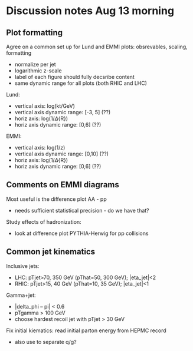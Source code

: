 # Discussion notes Aug 13 morning

## Plot formatting

Agree on a common set up for Lund and EMMI plots: obsrevables, scaling, formatting
   * normalize per jet
   * logarithmic z-scale
   * label of each figure should fully decsribe content
   * same dynamic range for all plots (both RHIC and LHC)

Lund: 
   * vertical axis: log(kt/GeV)
   * vertical axis dynamic range: [-3, 5]  (??)
   * horiz axis: log(1/$\Delta${R})
   * horiz axis dynamic range: [0,6] (??)
   
EMMI:
   * vertical axis: log(1/z)
   * vertical axis dynamic range: [0,10] (??)
   * horiz axis: log(1/$\Delta${R})
   * horiz axis dynamic range: [0,6] (??)
   
## Comments on EMMI diagrams

Most useful is the difference plot AA - pp
   * needs sufficient statistical precision - do we have that?
   
Study effects of hadronization: 
   * look at difference plot PYTHIA-Herwig for pp collisions

## Common jet kinematics 

Inclusive jets:
   * LHC: pTjet>70, 350 GeV (pThat=50, 300 GeV); |eta_jet|<2
   * RHIC: pTjet>15, 40 GeV (pThat=10, 35 GeV); |eta_jet|<1
   
Gamma+jet:
   * |delta_phi – pi| < 0.6
   * pTgamma > 100 GeV
   * choose hardest recoil jet with pTjet > 30 GeV

Fix initial kiematics: read initial parton energy from HEPMC record
   * also use to separate q/g?
   
   

